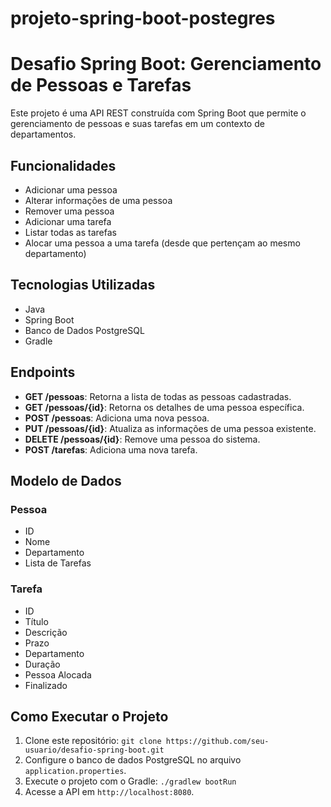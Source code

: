 # projeto-spring-boot-postegres

# Desafio Spring Boot: Gerenciamento de Pessoas e Tarefas

Este projeto é uma API REST construída com Spring Boot que permite o gerenciamento de pessoas e suas tarefas em um contexto de departamentos.

## Funcionalidades

- Adicionar uma pessoa
- Alterar informações de uma pessoa
- Remover uma pessoa
- Adicionar uma tarefa
- Listar todas as tarefas
- Alocar uma pessoa a uma tarefa (desde que pertençam ao mesmo departamento)

## Tecnologias Utilizadas

- Java
- Spring Boot
- Banco de Dados PostgreSQL
- Gradle

## Endpoints

- **GET /pessoas**: Retorna a lista de todas as pessoas cadastradas.
- **GET /pessoas/{id}**: Retorna os detalhes de uma pessoa específica.
- **POST /pessoas**: Adiciona uma nova pessoa.
- **PUT /pessoas/{id}**: Atualiza as informações de uma pessoa existente.
- **DELETE /pessoas/{id}**: Remove uma pessoa do sistema.
- **POST /tarefas**: Adiciona uma nova tarefa.

## Modelo de Dados

### Pessoa
- ID
- Nome
- Departamento
- Lista de Tarefas

### Tarefa
- ID
- Título
- Descrição
- Prazo
- Departamento
- Duração
- Pessoa Alocada
- Finalizado

## Como Executar o Projeto

1. Clone este repositório: `git clone https://github.com/seu-usuario/desafio-spring-boot.git`
2. Configure o banco de dados PostgreSQL no arquivo `application.properties`.
3. Execute o projeto com o Gradle: `./gradlew bootRun`
4. Acesse a API em `http://localhost:8080`.
